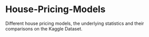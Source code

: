 # House-Pricing-Models
Different house pricing models, the underlying statistics and their comparisons on the Kaggle Dataset. 
